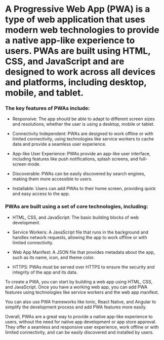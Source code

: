 # A Progressive Web App (PWA) is a type of web application that uses modern web technologies to provide a native app-like experience to users. PWAs are built using HTML, CSS, and JavaScript and are designed to work across all devices and platforms, including desktop, mobile, and tablet.

### The key features of PWAs include:

- Responsive: The app should be able to adapt to different screen sizes and resolutions, whether the user is using a desktop, mobile or tablet.

- Connectivity Independent: PWAs are designed to work offline or with limited connectivity, using technologies like service workers to cache data and provide a seamless user experience.

- App-like User Experience: PWAs provide an app-like user interface, including features like push notifications, splash screens, and full-screen mode.

- Discoverable: PWAs can be easily discovered by search engines, making them more accessible to users.

- Installable: Users can add PWAs to their home screen, providing quick and easy access to the app.

### PWAs are built using a set of core technologies, including:

- HTML, CSS, and JavaScript: The basic building blocks of web development.

- Service Workers: A JavaScript file that runs in the background and handles network requests, allowing the app to work offline or with limited connectivity.

- Web App Manifest: A JSON file that provides metadata about the app, such as its name, icon, and theme color.

- HTTPS: PWAs must be served over HTTPS to ensure the security and integrity of the app and its data.

To create a PWA, you can start by building a web app using HTML, CSS, and JavaScript. Once you have a working web app, you can add PWA features using technologies like service workers and the web app manifest.

You can also use PWA frameworks like Ionic, React Native, and Angular to simplify the development process and add PWA features more easily.

Overall, PWAs are a great way to provide a native app-like experience to users, without the need for native app development or app store approval. They offer a seamless and responsive user experience, work offline or with limited connectivity, and can be easily discovered and installed by users.
